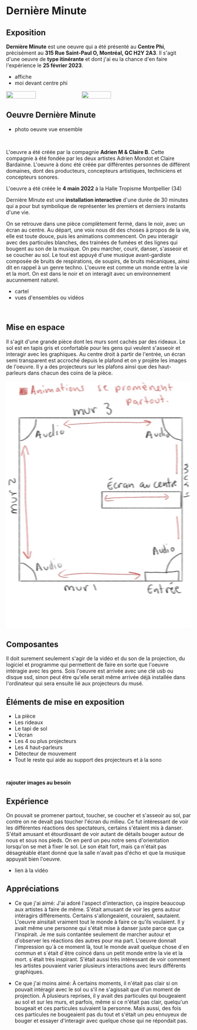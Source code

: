 # Dernière Minute

## Exposition

**Dernière Minute** est une oeuvre qui a été présenté au **Centre Phi**, précisément au **315 Rue Saint-Paul O, Montréal, QC H2Y 2A3**.
Il s'agit d'une oeuvre de **type itinérante** et dont j'ai eu la chance d'en faire l'expérience le **25 février 2023**.

* affiche
* moi devant centre phi

<img src="" height="40%" width="40%">

<img src="" height="40%" width="40%">


## Oeuvre Dernière Minute

* photo oeuvre vue ensemble

<img src="" height="" width="">

L'oeuvre a été créée par la compagnie **Adrien M & Claire B**. Cette compagnie à été fondée par les deux artistes Adrien Mondot et Claire Bardainne. L'oeuvre à donc été créée par différentes personnes de différent domaines, dont des producteurs, concepteurs artistiques, techniciens et concepteurs sonores.

L'oeuvre a été créée le **4 main 2022** à la Halle Tropisme Montpellier (34)

Dernière Minute est une **installation interactive** d'une durée de 30 minutes qui a pour but symbolique de représenter les premiers et derniers instants d'une vie.

On se retrouve dans une pièce complètement fermé, dans le noir, avec un écran au centre. Au départ, une voix nous dit des choses à propos de la vie, elle est toute douce, puis les animations commencent. On peu interagir avec des particules blanches, des trainées de fumées et des lignes qui bougent au son de la musique. On peu marcher, courir, danser, s'asseoir et se coucher au sol. Le tout est appuyé d'une musique avant-gardiste composée de bruits de respirations, de soupirs, de bruits mécaniques, ainsi dit en rappel à un genre techno. L'oeuvre est comme un monde entre la vie et la mort. On est dans le noir et on interagit avec un environnement aucunnement naturel.

* cartel
* vues d'ensembles ou vidéos

<img src="" height="" width="">

<img src="" height="" width="">

<img src="" height="" width="">

<img src="" height="" width="">

## Mise en espace

Il s'agit d'une grande pièce dont les murs sont cachés par des rideaux. Le sol est en tapis gris et confortable pour les gens qui veulent s'asseoir et interagir avec les graphiques. Au centre droit à partir de l'entrée, un écran semi transparent est accroché depuis le plafond et on y projète les images de l'oeuvre. Il y a des projecteurs sur les plafons ainsi que des haut-parleurs dans chacun des coins de la pièce.

<img src="https://github.com/KenzaElHarrif/H23_V13_inspirations_ELHARRIF/blob/main/Derniere_Minute/croquis/Derniere_Minute_croquis.jpg" height="" width="">

## Composantes

Il doit surement seulement s'agir de la vidéo et du son de la projection, du logiciel et programme qui permettent de faire en sorte que l'oeuvre intéragie avec les gens. Sois l'oeuvre est arrivée avec une clé usb ou disque ssd, sinon peut être qu'elle serait même arrivée déjà installée dans l'ordinateur qui sera ensuite lié aux projecteurs du musé.

## Éléments de mise en exposition

* La pièce
* Les rideaux
* Le tapi de sol
* L'écran
* Les 4 ou plus projecteurs
* Les 4 haut-parleurs
* Détecteur de mouvement
* Tout le reste qui aide au support des projecteurs et à la sono

<img src="" height="" width="">

<img src="" height="" width="">

<img src="" height="" width="">

<img src="" height="" width="">

<img src="" height="" width="">

**rajouter images au besoin**

## Expérience

On pouvait se promener partout, toucher, se coucher et s'asseoir au sol, par contre on ne devait pas toucher l'écran du milieu. Ce fut intéressant de voir les différentes réactions des spectateurs, certains s'étaient mis à danser. S'était amusant et étourdissant de voir autant de détails bouger autour de nous et sous nos pieds. On en perd un peu notre sens d'orientation lorsqu'on se met à fixer le sol. Le son était fort, mais ça n'était pas désagréable étant donné que la salle n'avait pas d'écho et que la musique appuyait bien l'oeuvre.

* lien à la vidéo

## Appréciations

* Ce que j'ai aimé: J'ai adoré l'aspect d'interaction, ça inspire beaucoup aux artistes à faire de même. S'était amusant de voir les gens autour intéragirs différements. Certains s'allongeaient, couraient, sautaient. L'oeuvre ainsitait vraiment tout le monde à faire ce qu'ils voulaient. Il y avait même une personne qui s'était mise à danser juste parce que ça l'inspirait. Je me suis contantée seulement de marcher autour et d'observer les réactions des autres pour ma part. L'oeuvre donnait l'impression qu´à ce moment là, tout le monde avait quelque chose d´en commun et s´était d´être coincé dans un petit monde entre la vie et la mort. s´était très inspirant. S'était aussi très intéressant de voir comment les artistes pouvaient varier plusieurs interactions avec leurs différents graphiques.

* Ce que j'ai moins aimé:  À certains moments, il n'était pas clair si on pouvait intéragir avec le sol ou s'il ne s'agissait que d'un moment de projection. À plusieurs reprises, il y avait des particules qui bougeaient au sol et sur les murs, et parfois, même si ce n'était pas clair, quelqu'un bougeait et ces particules suivaient la personne. Mais aussi, des fois ces particules ne bougeaient pas du tout et s'était un peu ennuyeux de bouger et essayer d'interagir avec quelque chose qui ne répondait pas.
